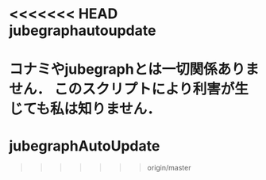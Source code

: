 <<<<<<< HEAD
jubegraphautoupdate
===================

コナミやjubegraphとは一切関係ありません．
このスクリプトにより利害が生じても私は知りません．
=======
jubegraphAutoUpdate
===================
>>>>>>> origin/master
